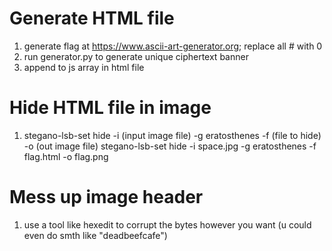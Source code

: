 # Generate HTML file
1. generate flag at https://www.ascii-art-generator.org; replace all # with 0
2. run generator.py to generate unique ciphertext banner
3. append to js array in html file

# Hide HTML file in image
1. stegano-lsb-set hide -i (input image file) -g eratosthenes -f (file to hide) -o (out image file)
       stegano-lsb-set hide -i space.jpg -g eratosthenes -f flag.html -o flag.png

# Mess up image header
1. use a tool like hexedit to corrupt the bytes however you want (u could even do smth like "deadbeefcafe")
